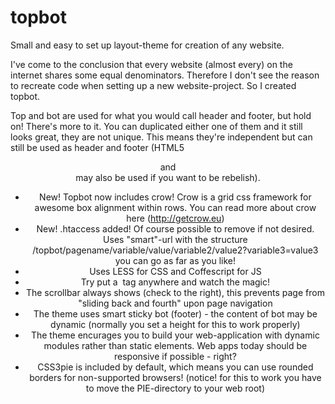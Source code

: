 topbot
======

Small and easy to set up layout-theme for creation of any website.

I've come to the conclusion that every website (almost every) on the internet shares some equal denominators.
Therefore I don't see the reason to recreate code when setting up a new website-project. So I created topbot.

Top and bot are used for what you would call header and footer, but hold on! There's more to it. 
You can duplicated either one of them and it still looks great, they are not unique. 
This means they're independent but can still be used as header and footer (HTML5 <header> and <footer> may 
also be used if you want to be rebelish).

- New! Topbot now includes crow! Crow is a grid css framework for awesome box alignment within rows. 
  You can read more about crow here (http://getcrow.eu)
- New! .htaccess added! Of course possible to remove if not desired. Uses "smart"-url with the 
  structure /topbot/pagename/variable/value/variable2/value2?variable3=value3 you can go as far as you like!
- Uses LESS for CSS and Coffescript for JS
- Try put a <img /> tag anywhere and watch the magic!
- The scrollbar always shows (check to the right), this prevents page from "sliding back and fourth" 
  upon page navigation
- The theme uses smart sticky bot (footer) - the content of bot may be dynamic (normally you set a height 
  for this to work properly)
- The theme encurages you to build your web-application with dynamic modules rather than static elements.
  Web apps today should be responsive if possible - right?
- CSS3pie is included by default, which means you can use rounded borders for non-supported browsers!
  (notice! for this to work you have to move the PIE-directory to your web root)
